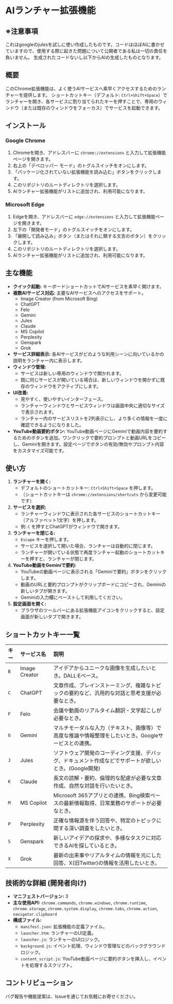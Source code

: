 # AIランチャー拡張機能

## ※注意事項

これはgoogleのjulesを試しに使い作成したものです。コードはほぼAIに書かせていますので、使用する際に起きた問題について公開者である私は一切の責任を負いません。
生成されたコードないし以下からAIの生成したものとなります。

## 概要

このChrome拡張機能は、よく使うAIサービスへ素早くアクセスするためのランチャーを提供します。
ショートカットキー（デフォルト: `Ctrl+Shift+Space`）でランチャーを開き、各サービスに割り当てられたキーを押すことで、専用のウィンドウ（または既存のウィンドウをフォーカス）でサービスを起動できます。

## インストール

### Google Chrome

1.  Chromeを開き、アドレスバーに `chrome://extensions` と入力して拡張機能ページを開きます。
2.  右上の「デベロッパー モード」のトグルスイッチをオンにします。
3.  「パッケージ化されていない拡張機能を読み込む」ボタンをクリックします。
4.  このリポジトリのルートディレクトリを選択します。
5.  AIランチャー拡張機能がリストに追加され、利用可能になります。

### Microsoft Edge

1.  Edgeを開き、アドレスバーに `edge://extensions` と入力して拡張機能ページを開きます。
2.  左下の「開発者モード」のトグルスイッチをオンにします。
3.  「展開して読み込み」ボタン（またはそれに類する文言のボタン）をクリックします。
4.  このリポジトリのルートディレクトリを選択します。
5.  AIランチャー拡張機能がリストに追加され、利用可能になります。

## 主な機能

-   **クイック起動:** キーボードショートカットでAIサービスを素早く開けます。
-   **複数AIサービス対応:** 主要なAIサービスへのアクセスをサポート。
    -   Image Creator (from Microsoft Bing)
    -   ChatGPT
    -   Felo
    -   Gemini
    -   Jules
    -   Claude
    -   MS Copilot
    -   Perplexity
    -   Genspark
    -   Grok
-   **サービス詳細表示:** 各AIサービスがどのような利用シーンに向いているかの説明をランチャー内に表示します。
-   **ウィンドウ管理:**
    -   サービスは新しい専用のウィンドウで開かれます。
    -   既に同じサービスが開いている場合は、新しいウィンドウを開かずに既存のウィンドウをアクティブにします。
-   **UI改善:**
    -   見やすく、使いやすいインターフェース。
    -   ランチャーウィンドウとサービスウィンドウは画面中央に適切なサイズで表示されます。
    -   ランチャー内のサービスリストを2列表示にし、より多くの情報を一度に確認できるようになりました。
-   **YouTube動画要約ボタン:** YouTube動画ページにGeminiで動画内容を要約するためのボタンを追加。ワンクリックで要約プロンプトと動画URLをコピーし、Geminiを開きます。設定ページでボタンの有効/無効やプロンプト内容をカスタマイズ可能です。

## 使い方

1.  **ランチャーを開く:**
    *   デフォルトのショートカットキー: `Ctrl+Shift+Space` を押します。
    *   （ショートカットキーは `chrome://extensions/shortcuts` から変更可能です）
2.  **サービスを選択:**
    *   ランチャーウィンドウに表示された各サービスのショートカットキー（アルファベット1文字）を押します。
    *   例: `C` を押すとChatGPTがウィンドウで開きます。
3.  **ランチャーを閉じる:**
    *   `Escape` キーを押します。
    *   サービスを選択して開いた場合、ランチャーは自動的に閉じます。
    *   ランチャーが開いている状態で再度ランチャー起動のショートカットキーを押すと、ランチャーが閉じます。
4.  **YouTube動画をGeminiで要約:**
    *   YouTubeの動画ページに表示される「Geminiで要約」ボタンをクリックします。
    *   動画のURLと要約プロンプトがクリップボードにコピーされ、Geminiの新しいタブが開きます。
    *   Geminiの入力欄にペーストして利用してください。
5.  **設定画面を開く:**
    *   ブラウザのツールバーにある拡張機能アイコンをクリックすると、設定画面が新しいタブで開きます。

## ショートカットキー一覧

| キー | サービス名        | 説明                                                                                          |
| :--- | :---------------- | :-------------------------------------------------------------------------------------------- |
| `B`  | Image Creator     | アイデアからユニークな画像を生成したいとき。DALL·Eベース。                                        |
| `C`  | ChatGPT           | 文章作成、ブレインストーミング、複雑なトピックの要約など、汎用的な対話と思考支援が必要なとき。        |
| `F`  | Felo              | 会議や動画のリアルタイム翻訳・文字起こしが必要なとき。                                            |
| `G`  | Gemini            | マルチモーダルな入力（テキスト、画像等）で高度な推論や情報整理をしたいとき。Googleサービスとの連携。 |
| `J`  | Jules             | ソフトウェア開発のコーディング支援、デバッグ、ドキュメント作成などでサポートが欲しいとき。(Google開発) |
| `K`  | Claude            | 長文の読解・要約、倫理的な配慮が必要な文章作成、自然な対話を行いたいとき。                          |
| `M`  | MS Copilot        | Microsoft 365アプリとの連携、Bing検索ベースの最新情報取得、日常業務のサポートが必要なとき。       |
| `P`  | Perplexity        | 正確な情報源を伴う回答や、特定のトピックに関する深い調査をしたいとき。                              |
| `S`  | Genspark          | 新しいアイデアの探求や、多様なタスクに対応できるAIを探しているとき。                                |
| `X`  | Grok              | 最新の出来事やリアルタイムの情報を元にした回答、X(旧Twitter)の情報を活用したいとき。                |

## 技術的な詳細 (開発者向け)

-   **マニフェストバージョン:** 3
-   **主な使用API:** `chrome.commands`, `chrome.windows`, `chrome.runtime`, `chrome.storage`, `chrome.system.display`, `chrome.tabs`, `chrome.action`, `navigator.clipboard`
-   **構成ファイル:**
    -   `manifest.json`: 拡張機能の定義ファイル。
    -   `launcher.htm`: ランチャーのUI定義。
    -   `launcher.js`: ランチャーのUIロジック。
    -   `background.js`: イベント処理、ウィンドウ管理などのバックグラウンドロジック。
    -   `content_script.js`: YouTube動画ページに要約ボタンを挿入し、イベントを処理するスクリプト。



## コントリビューション

バグ報告や機能提案は、Issueを通じてお気軽にお寄せください。
